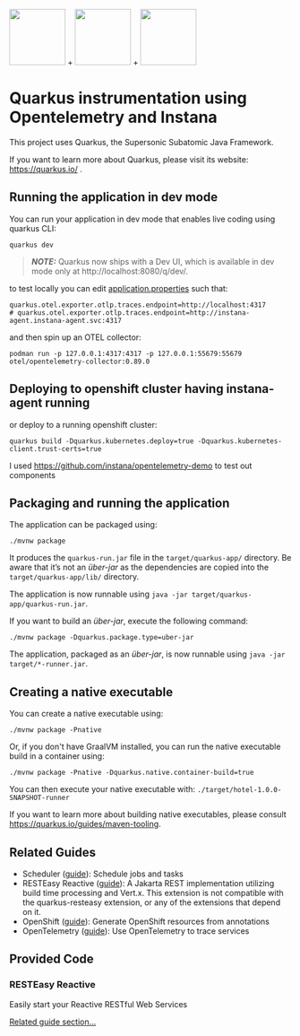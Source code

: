 <img src=https://github.com/mikelo/hotel/assets/1353545/5902dc01-ba2c-44fc-94c7-4e612186047e width=100> + <img src=https://github.com/mikelo/hotel/assets/1353545/ee73239a-1da6-480e-b833-453d83dfd9f2 width=100> + <img src=https://github.com/mikelo/hotel/assets/1353545/fe004468-98b7-465a-8933-c7a3e17ccbb6 width=100>
# Quarkus instrumentation using Opentelemetry and Instana 



This project uses Quarkus, the Supersonic Subatomic Java Framework.

If you want to learn more about Quarkus, please visit its website: https://quarkus.io/ .

## Running the application in dev mode

You can run your application in dev mode that enables live coding using quarkus CLI:
```shell script
quarkus dev
```
> **_NOTE:_**  Quarkus now ships with a Dev UI, which is available in dev mode only at http://localhost:8080/q/dev/.

to test locally you can edit [application.properties](src/main/resources/application.properties) such that:
```shell script
quarkus.otel.exporter.otlp.traces.endpoint=http://localhost:4317
# quarkus.otel.exporter.otlp.traces.endpoint=http://instana-agent.instana-agent.svc:4317
```
and then spin up an OTEL collector:
```shell script
podman run -p 127.0.0.1:4317:4317 -p 127.0.0.1:55679:55679 otel/opentelemetry-collector:0.89.0
```

## Deploying to openshift cluster having instana-agent running
or deploy to a running openshift cluster:
```shell script
quarkus build -Dquarkus.kubernetes.deploy=true -Dquarkus.kubernetes-client.trust-certs=true
```
I used https://github.com/instana/opentelemetry-demo to test out components

## Packaging and running the application

The application can be packaged using:
```shell script
./mvnw package
```
It produces the `quarkus-run.jar` file in the `target/quarkus-app/` directory.
Be aware that it’s not an _über-jar_ as the dependencies are copied into the `target/quarkus-app/lib/` directory.

The application is now runnable using `java -jar target/quarkus-app/quarkus-run.jar`.

If you want to build an _über-jar_, execute the following command:
```shell script
./mvnw package -Dquarkus.package.type=uber-jar
```

The application, packaged as an _über-jar_, is now runnable using `java -jar target/*-runner.jar`.

## Creating a native executable

You can create a native executable using: 
```shell script
./mvnw package -Pnative
```

Or, if you don't have GraalVM installed, you can run the native executable build in a container using: 
```shell script
./mvnw package -Pnative -Dquarkus.native.container-build=true
```

You can then execute your native executable with: `./target/hotel-1.0.0-SNAPSHOT-runner`

If you want to learn more about building native executables, please consult https://quarkus.io/guides/maven-tooling.

## Related Guides

- Scheduler ([guide](https://quarkus.io/guides/scheduler)): Schedule jobs and tasks
- RESTEasy Reactive ([guide](https://quarkus.io/guides/resteasy-reactive)): A Jakarta REST implementation utilizing build time processing and Vert.x. This extension is not compatible with the quarkus-resteasy extension, or any of the extensions that depend on it.
- OpenShift ([guide](https://quarkus.io/guides/deploying-to-openshift)): Generate OpenShift resources from annotations
- OpenTelemetry ([guide](https://quarkus.io/guides/opentelemetry)): Use OpenTelemetry to trace services

## Provided Code

### RESTEasy Reactive

Easily start your Reactive RESTful Web Services

[Related guide section...](https://quarkus.io/guides/getting-started-reactive#reactive-jax-rs-resources)
